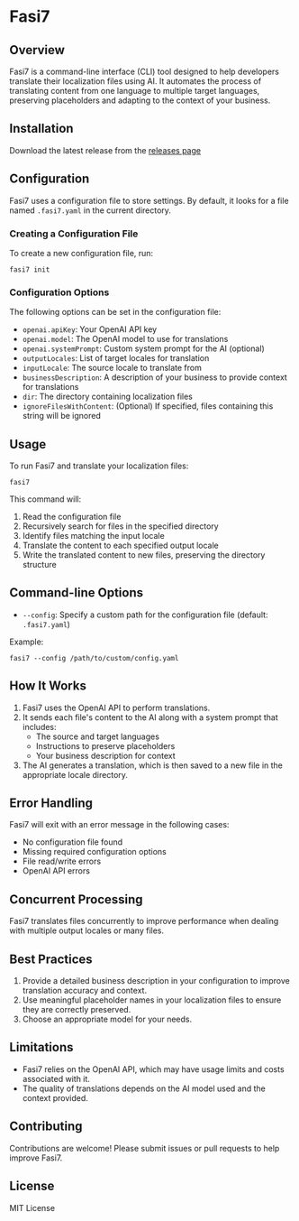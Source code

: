 # Fasi7

## Overview

Fasi7 is a command-line interface (CLI) tool designed to help developers translate their localization files using AI. It automates the process of translating content from one language to multiple target languages, preserving placeholders and adapting to the context of your business.

## Installation

Download the latest release from the [releases page](https://github.com/youssefsiam38/fasi7/releases)

## Configuration

Fasi7 uses a configuration file to store settings. By default, it looks for a file named `.fasi7.yaml` in the current directory.

### Creating a Configuration File

To create a new configuration file, run:

```
fasi7 init
```

### Configuration Options

The following options can be set in the configuration file:

- `openai.apiKey`: Your OpenAI API key
- `openai.model`: The OpenAI model to use for translations
- `openai.systemPrompt`: Custom system prompt for the AI (optional)
- `outputLocales`: List of target locales for translation
- `inputLocale`: The source locale to translate from
- `businessDescription`: A description of your business to provide context for translations
- `dir`: The directory containing localization files
- `ignoreFilesWithContent`: (Optional) If specified, files containing this string will be ignored

## Usage

To run Fasi7 and translate your localization files:

```
fasi7
```

This command will:

1. Read the configuration file
2. Recursively search for files in the specified directory
3. Identify files matching the input locale
4. Translate the content to each specified output locale
5. Write the translated content to new files, preserving the directory structure

## Command-line Options

- `--config`: Specify a custom path for the configuration file (default: `.fasi7.yaml`)

Example:
```
fasi7 --config /path/to/custom/config.yaml
```

## How It Works

1. Fasi7 uses the OpenAI API to perform translations.
2. It sends each file's content to the AI along with a system prompt that includes:
   - The source and target languages
   - Instructions to preserve placeholders
   - Your business description for context
3. The AI generates a translation, which is then saved to a new file in the appropriate locale directory.

## Error Handling

Fasi7 will exit with an error message in the following cases:

- No configuration file found
- Missing required configuration options
- File read/write errors
- OpenAI API errors

## Concurrent Processing

Fasi7 translates files concurrently to improve performance when dealing with multiple output locales or many files.

## Best Practices

1. Provide a detailed business description in your configuration to improve translation accuracy and context.
2. Use meaningful placeholder names in your localization files to ensure they are correctly preserved.
3. Choose an appropriate model for your needs.

## Limitations

- Fasi7 relies on the OpenAI API, which may have usage limits and costs associated with it.
- The quality of translations depends on the AI model used and the context provided.

## Contributing

Contributions are welcome! Please submit issues or pull requests to help improve Fasi7.

## License
MIT License